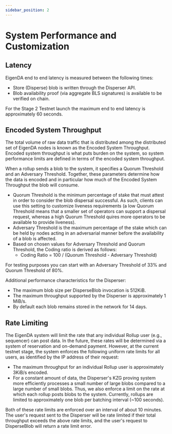 ```yaml
---
sidebar_position: 2
---
```


# System Performance and Customization

## Latency

EigenDA end to end latency is measured between the following times:

- Store (Disperse) blob is written through the Disperser API.
- Blob availability proof (via aggregate BLS signatures) is available to be verified on chain.

For the Stage 2 Testnet launch the maximum end to end latency is approximately 60 seconds.

## Encoded System Throughput

The total volume of raw data traffic that is distributed among the distributed set of EigenDA nodes is known as the Encoded System Throughput. Encoded system throughput is what puts burden on the system, so system performance limits are defined in terms of the encoded system throughput.

When a rollup sends a blob to the system, it specifies a Quorum Threshold and an Adversary Threshold. Together, these parameters determine how the data is encoded and in particular how much of the Encoded System Throughput the blob will consume.

- Quorum Threshold is the minimum percentage of stake that must attest in order to consider the blob dispersal successful. As such, clients can use this setting to customize liveness requirements (a low Quorum Threshold means that a smaller set of operators can support a dispersal request, whereas a high Quorum Threshold quires more operators to be available to provide liveness).
- Adversary Threshold is the maximum percentage of the stake which can be held by nodes acting in an adversarial manner before the availability of a blob is affected.
- Based on chosen values for Adversary Threshold and Quorum Threshold, the Coding ratio is derived as follows:
  - Coding Ratio = 100 / (Quorum Threshold - Adversary Threshold)

For testing purposes you can start with an Adversary Threshold of 33% and Quorum Threshold of 80%.

Additional performance characteristics for the Disperser:

- The maximum blob size per DisperseBlob invocation is 512KiB.
- The maximum throughput supported by the Disperser is approximately 1 MiB/s.
- By default each blob remains stored in the network for 14 days.

## Rate Limiting

The EigenDA system will limit the rate that any individual Rollup user (e.g., sequencer) can post data. In the future, these rates will be determined via a system of reservation and on-demand payment. However, at the current testnet stage, the system enforces the following uniform rate limits for all users, as identified by the IP address of their request:

- The maximum throughput for an individual Rollup user is approximately 3KiB/s encoded.
- For a constant amount of data, the Disperser's KZG proving system more efficiently processes a small number of large blobs compared to a large number of small blobs. Thus, we also enforce a limit on the rate at which each rollup posts blobs to the system. Currently, rollups are limited to approximately one blob per batching interval (~100 seconds).

Both of these rate limits are enforced over an interval of about 10 minutes. The user's request sent to the Disperser will be rate limited if their total throughput exceeds the above rate limits, and the user's request to DisperseBlob will return a rate limit error.
